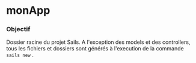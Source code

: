 # monApp
### Objectif
Dossier racine du projet Sails. A l'exception des models et des controllers, tous les fichiers et dossiers sont générés à l'execution de la commande `sails new` .


<docmeta name="nomAffiche" value="monApp">

